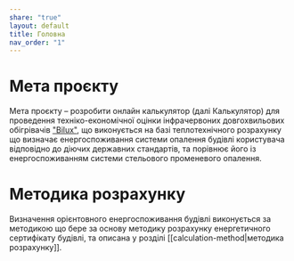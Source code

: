 ```yaml
---
share: "true"
layout: default
title: Головна
nav_order: "1"
---
```


# Мета проєкту

Мета проєкту – розробити онлайн калькулятор (далі Калькулятор) для проведення техніко-економічної оцінки інфрачервоних довгохвильових обігрівачів ["Bilux"](https://bilux.ua/), що виконується на базі теплотехнічного розрахунку що визначає енергоспоживання системи опалення будівлі користувача відповідно до діючих державних стандартів, та порівнює його із енергоспоживанням системи стельового променевого опалення.

# Методика розрахунку

Визначення орієнтовного енергоспоживання будівлі виконується за методикою що бере за основу методику розрахунку енергетичного сертифікату будівлі, та описана у розділі [[calculation-method|методика розрахунку]].
